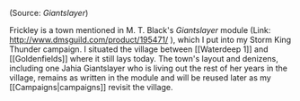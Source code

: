 (Source: *Giantslayer*)

Frickley is a town mentioned in M. T. Black's *Giantslayer* module (Link: <http://www.dmsguild.com/product/195471/> ), which I put into my Storm King Thunder campaign. I situated the village between [[Waterdeep 1]] and [[Goldenfields]] where it still lays today. The town's layout and denizens, including one Jahia Giantslayer who is living out the rest of her years in the village, remains as written in the module and will be reused later as my [[Campaigns|campaigns]] revisit the village.

